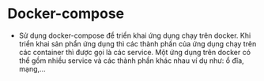 # Docker-compose
- Sử dụng docker-compose để triển khai ứng dụng chạy trên docker. Khi triển khai sản phẩn ứng dụng thì các thành phần của ứng dụng chạy trên các container thì được gọi là các service. Một ứng dụng trên docker có thể gồm nhiều service và các thành phần khác nhau ví dụ như: ổ đĩa, mạng,...
